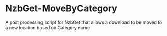 # NzbGet-MoveByCategory
A post processing script for NzbGet that allows a download to be moved to a new location based on Category name
